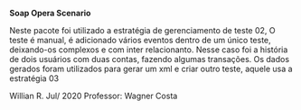 **Soap Opera Scenario**

Neste pacote foi utilizado a estratégia de gerenciamento de teste 02,
O teste é manual, é adicionado vários eventos dentro de um único teste, 
deixando-os complexos e com inter relacionanto.
Nesse caso foi a história de dois usuários com duas contas, fazendo algumas transações.
Os dados gerados foram utilizados para gerar um xml e criar outro teste, aquele usa a estratégia 03

Willian R.
Jul/ 2020
Professor: Wagner Costa
